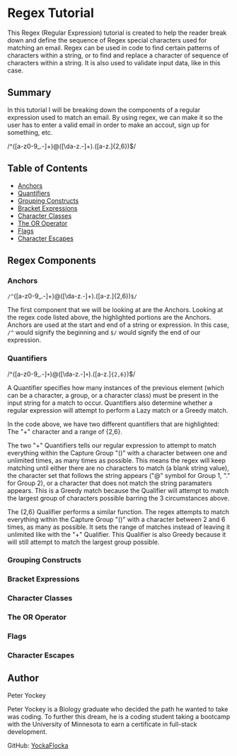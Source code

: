 # Regex Tutorial

This Regex (Regular Expression) tutorial is created to help the reader break down and define the sequence of Regex special characters used for matching an email. Regex can be used in code to find certain patterns of characters within a string, or to find and replace a character of sequence of characters within a string. It is also used to validate input data, like in this case. 

## Summary

In this tutorial I will be breaking down the components of a regular expression used to match an email. By using regex, we can make it so the user has to enter a valid email in order to make an accout, sign up for something, etc.

/^([a-z0-9_\.-]+)@([\da-z\.-]+)\.([a-z\.]{2,6})$/

## Table of Contents

- [Anchors](#anchors)
- [Quantifiers](#quantifiers)
- [Grouping Constructs](#grouping-constructs)
- [Bracket Expressions](#bracket-expressions)
- [Character Classes](#character-classes)
- [The OR Operator](#the-or-operator)
- [Flags](#flags)
- [Character Escapes](#character-escapes)

## Regex Components

### Anchors

`/^`([a-z0-9_\.-]+)@([\da-z\.-]+)\.([a-z\.]{2,6})`$/`

The first component that we will be looking at are the Anchors. Looking at the regex code listed above, the highlighted portions are the Anchors. Anchors are used at the start and end of a string or expression. In this case, `/^` would signify the beginning and `$/` would signify the end of our expression.

### Quantifiers

/^([a-z0-9_\.-]`+`)@([\da-z\.-]`+`)\.([a-z\.]`{2,6}`)$/

A Quantifier specifies how many instances of the previous element (which can be a character, a group, or a character class) must be present in the input string for a match to occur. Quantifiers also determine whether a regular expression will attempt to perform a Lazy match or a Greedy match.

In the code above, we have two different quantifiers that are highlighted: The "+" character and a range of {2,6}.

The two "+" Quantifiers tells our regular expression to attempt to match everything within the Capture Group "()" with a character between one and unlimited times, as many times as possible. This means the regex will keep matching until either there are no characters to match (a blank string value), the character set that follows the string appears ("@" symbol for Group 1, "." for Group 2), or a character that does not match the string paramaters appears. This is a Greedy match because the Qualifier will attempt to match the largest group of characters possible barring the 3 circumstances above.

The {2,6} Qualifier performs a similar function. The regex attempts to match everything within the Capture Group "()" with a character between 2 and 6 times, as many as possible. It sets the range of matches instead of leaving it unlimited like with the "+" Qualifier. This Qualifier is also Greedy because it will still attempt to match the largest group possible.

### Grouping Constructs

### Bracket Expressions

### Character Classes

### The OR Operator

### Flags

### Character Escapes

## Author

Peter Yockey

Peter Yockey is a Biology graduate who decided the path he wanted to take was coding. To further this dream, he is a coding student taking a bootcamp with the University of Minnesota to earn a certificate in full-stack development.

GitHub: [YockaFlocka](https://github.com/YockaFlocka)

